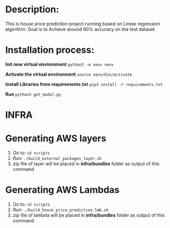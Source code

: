 # Description:
This is house price prediction project running based on Linear regression algorithm.
Goal is to Achieve around 90% accuracy on the test dataset.

# Installation process:
**Init new virtual environment**
`python3 -m venv venv`

**Activate the virtual environment**
`source venv/bin/activate`

**Install Libraries from requirements.txt**
`pip3 install -r requirements.txt`

**Run**
`python3 get_model.py`

# INFRA
# Generating AWS layers
1. Go to: `cd scripts`
2. Run: `./build_external_packages_layer.sh`
3. zip file of layer will be placed in **infra/bundles** folder as output of this command

# Generating AWS Lambdas
1. Go to: `cd scripts`
2. Run: `./build_house_price_prediction_lmb.sh`
3. zip file of lambda will be placed in **infra/bundles** folder as output of this command 